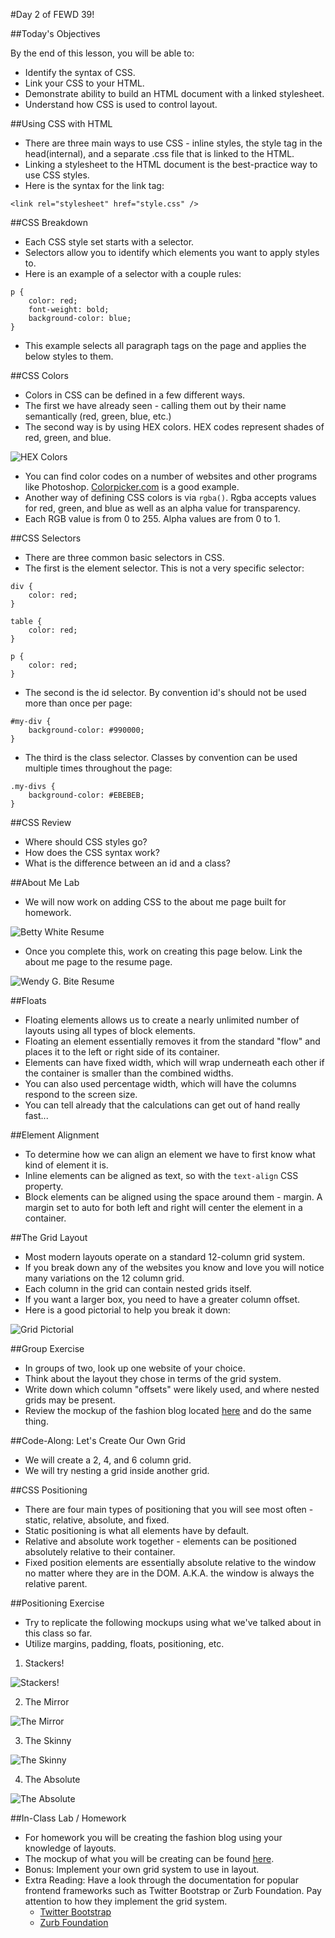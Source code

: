 #Day 2 of FEWD 39!

##Today's Objectives

By the end of this lesson, you will be able to:

- Identify the syntax of CSS. 
- Link your CSS to your HTML. 
- Demonstrate ability to build an HTML document with a linked stylesheet. 
- Understand how CSS is used to control layout. 

##Using CSS with HTML
- There are three main ways to use CSS - inline styles, the style tag in the head(internal), and a separate .css file that is linked to the HTML.
- Linking a stylesheet to the HTML document is the best-practice way to use CSS styles.
- Here is the syntax for the link tag:

` <link rel="stylesheet" href="style.css" /> `

##CSS Breakdown
- Each CSS style set starts with a selector.
- Selectors allow you to identify which elements you want to apply styles to.
- Here is an example of a selector with a couple rules:

```
p {
    color: red;
    font-weight: bold;
    background-color: blue;
}

```
- This example selects all paragraph tags on the page and applies the below styles to them.

##CSS Colors
- Colors in CSS can be defined in a few different ways.
- The first we have already seen - calling them out by their name semantically (red, green, blue, etc.)
- The second way is by using HEX colors. HEX codes represent shades of red, green, and blue.

![HEX Colors](img/hex_colors.png)


- You can find color codes on a number of websites and other programs like Photoshop. [Colorpicker.com](http://www.colorpicker.com/) is a good example.
- Another way of defining CSS colors is via `rgba()`. Rgba accepts values for red, green, and blue as well as an alpha value for transparency.
- Each RGB value is from 0 to 255. Alpha values are from 0 to 1.

##CSS Selectors
- There are three common basic selectors in CSS.
- The first is the element selector. This is not a very specific selector:

```
div {
	color: red;
}

table {
	color: red;
}

p {
	color: red;
}
```

- The second is the id selector. By convention id's should not be used more than once per page:

```
#my-div {
	background-color: #990000;
}
```

- The third is the class selector. Classes by convention can be used multiple times throughout the page:

```
.my-divs {
	background-color: #EBEBEB;
}
```


##CSS Review
- Where should CSS styles go?
- How does the CSS syntax work?
- What is the difference between an id and a class?


##About Me Lab
- We will now work on adding CSS to the about me page built for homework.

![Betty White Resume](img/WendyBite_AboutMe.png)

- Once you complete this, work on creating this page below. Link the about me page to the resume page. 

![Wendy G. Bite Resume](img/WendyBite_Resume.png)

##Floats
- Floating elements allows us to create a nearly unlimited number of layouts using all types of block elements.
- Floating an element essentially removes it from the standard "flow" and places it to the left or right side of its container.
- Elements can have fixed width, which will wrap underneath each other if the container is smaller than the combined widths.
- You can also used percentage width, which will have the columns respond to the screen size.
- You can tell already that the calculations can get out of hand really fast...

##Element Alignment
- To determine how we can align an element we have to first know what kind of element it is.
- Inline elements can be aligned as text, so with the `text-align` CSS property.
- Block elements can be aligned using the space around them - margin. A margin set to auto for both left and right will center the element in a container.

##The Grid Layout
- Most modern layouts operate on a standard 12-column grid system.
- If you break down any of the websites you know and love you will notice many variations on the 12 column grid.
- Each column in the grid can contain nested grids itself.
- If you want a larger box, you need to have a greater column offset.
- Here is a good pictorial to help you break it down:

![Grid Pictorial](img/grid.jpg)

##Group Exercise
- In groups of two, look up one website of your choice.
- Think about the layout they chose in terms of the grid system.
- Write down which column "offsets" were likely used, and where nested grids may be present.
- Review the mockup of the fashion blog located [here](img/fashion_blog_2.png) and do the same thing.

##Code-Along: Let's Create Our Own Grid
- We will create a 2, 4, and 6 column grid.
- We will try nesting a grid inside another grid.


##CSS Positioning
- There are four main types of positioning that you will see most often - static, relative, absolute, and fixed.
- Static positioning is what all elements have by default. 
- Relative and absolute work together - elements can be positioned absolutely relative to their container.
- Fixed position elements are essentially absolute relative to the window no matter where they are in the DOM. A.K.A. the window is always the relative parent.

##Positioning Exercise
- Try to replicate the following mockups using what we've talked about in this class so far.
- Utilize margins, padding, floats, positioning, etc.

1. Stackers!

![Stackers!](img/stackers.png)

2. The Mirror

![The Mirror](img/the_mirror.png)

3. The Skinny

![The Skinny](img/the_skinny.png)

4. The Absolute

![The Absolute](img/the_absolute.png)

##In-Class Lab / Homework
- For homework you will be creating the fashion blog using your knowledge of layouts.
- The mockup of what you will be creating can be found [here](img/fashion_blog_2.png).
- Bonus: Implement your own grid system to use in layout.
- Extra Reading: Have a look through the documentation for popular frontend frameworks such as Twitter Bootstrap or Zurb Foundation. Pay attention to how they implement the grid system.
	- [Twitter Bootstrap](http://getbootstrap.com/)
	- [Zurb Foundation](http://foundation.zurb.com/)